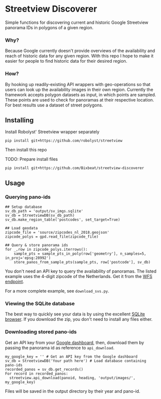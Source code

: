 # Streetview Discoverer
Simple functions for discovering current and historic Google Streetview panorama IDs in polygons of a given region.

### Why?
Because Google currently doesn't provide overviews of the availability and reach of historic data for any given region. With this repo I hope to make it easier for people to find historic data for their desired region.

### How?
By hooking up readily-existing API wrappers with geo-operations so that users can look up the availability images in their own region. Currently the framework accepts polygon datasets as input, in which points are sampled. These points are used to check for panoramas at their respective location. For best results use a dataset of street polygons.

## Installing
Install Robolyst' Streetview wrapper separately

`pip install git+https://github.com/robolyst/streetview`

Then install this repo

TODO: Prepare install files

`pip install git+https://github.com/Bixbeat/streetview-discoverer`

## Usage
### Querying pano-ids
```
## Setup database
sv_db_path = 'output/sv_imgs.sqlite'
sv_db = StreetviewDB(sv_db_path)
sv_db.make_region_table('postcodes', set_target=True)

## Load geodata
zipcode_file = 'source/zipcodes_nl_2018.geojson'
zipcode_polys = gpd.read_file(zipcode_file)

## Query & store panorama ids
for _,row in zipcode_polys.iterrows():
    sample_pts = sample_pts_in_poly(row['geometry'], n_samples=5, in_proj='epsg:28992')
    store_panos_from_sample_pts(sample_pts, row['postcode'], sv_db)
```
You don't need an API key to query the availability of panoramas. The listed example uses the 4-digit zipcode of the Netherlands. Get it from the [WFS endpoint](https://www.pdok.nl/geo-services/-/article/cbs-postcode-statistieken#d765e0742d1486171bab4b3ea46fcbdf).

For a more complete example, see `download_svs.py`.

### Viewing the SQLite database
The best way to quickly see your data is by using the excellent [SQLite browser](https://sqlitebrowser.org/dl/). If you download the zip, you don't need to install any files either.

### Downloading stored pano-ids
Get an API key from your [Google dashboard](https://console.cloud.google.com/google/maps-apis/overview), then, download them by passing the panorama id as reference to `api_download`.
```
my_google_key = '' # Get an API key from the Google dashboard
sv_db = StreetviewDB('Your path here') # Load database containing pano-ids
recorded_panos = sv_db.get_records()
For record in recorded_panos:
  streetview.api_download(panoid, heading, 'output/images/', my_google_key)
```
Files will be saved in the output directory by their year and pano-id.
